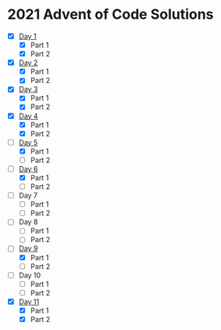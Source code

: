 # 2021 Advent of Code Solutions

- [x] [Day 1](https://github.com/bakenshake/advent-of-code/blob/main/1/advent_of_code_1.py)
  - [x] Part 1
  - [x] Part 2
- [x] [Day 2](https://github.com/bakenshake/advent-of-code/blob/main/2/advent_of_code_2.py)
  - [x] Part 1
  - [x] Part 2
- [x] [Day 3](https://github.com/bakenshake/advent-of-code/blob/main/3/AoC-3.py)
  - [x] Part 1
  - [x] Part 2
- [x] [Day 4](https://github.com/bakenshake/advent-of-code/blob/main/4/advent_of_code_4.py)
  - [x] Part 1
  - [x] Part 2
- [ ] [Day 5](https://github.com/bakenshake/advent-of-code/blob/main/5/AoC05.py)
  - [x] Part 1
  - [ ] Part 2
- [ ] [Day 6](https://github.com/bakenshake/advent-of-code/blob/main/6/AoC-6-1.py)
  - [x] Part 1
  - [ ] Part 2 
- [ ] Day 7
  - [ ] Part 1
  - [ ] Part 2 
- [ ] Day 8
  - [ ] Part 1
  - [ ] Part 2 
- [ ] [Day 9](https://github.com/bakenshake/advent-of-code/blob/main/9/AoC-9-1.py)
  - [x] Part 1
  - [ ] Part 2 
- [ ] Day 10
  - [ ] Part 1
  - [ ] Part 2 
- [x] [Day 11](https://github.com/bakenshake/advent-of-code/blob/main/11/AoC-11.py)
  - [x] Part 1
  - [x] Part 2
